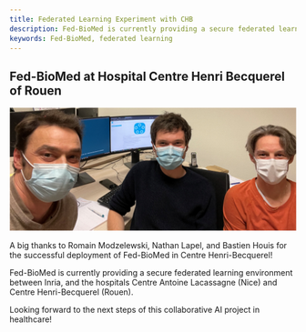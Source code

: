 ```yaml
---
title: Federated Learning Experiment with CHB
description: Fed-BioMed is currently providing a secure federated learning environment between Inria and the hospitals Centre Antoine Lacassagne (Nice) and Centre Henri-Becquerel (Rouen)
keywords: Fed-BioMed, federated learning
---
```

## Fed-BioMed at Hospital Centre Henri Becquerel of Rouen

<img src="/assets/img/CHB_team.png">

A big thanks to Romain Modzelewski, Nathan Lapel, and Bastien Houis for the successful deployment of Fed-BioMed in Centre Henri-Becquerel!

Fed-BioMed is currently providing a secure federated learning environment between Inria, and the hospitals Centre Antoine Lacassagne (Nice) and Centre Henri-Becquerel (Rouen).

Looking forward to the next steps of this collaborative AI project in healthcare!
